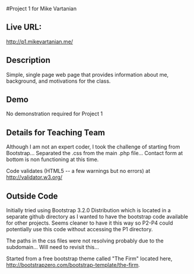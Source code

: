 #Project 1 for Mike Vartanian

## Live URL:
<http://p1.mikevartanian.me/>

## Description
Simple, single page web page that provides information about me, background, and motivations for the class.

## Demo
No demonstration required for Project 1

## Details for Teaching Team

Although I am not an expert coder, I took the challenge of starting from Bootstrap... Separated the .css from the main .php file... Contact form at bottom is non functioning at this time.

Code validates (HTML5 -- a few warnings but no errors) at http://validator.w3.org/

## Outside Code

Initially tried using Bootstrap 3.2.0 Distribution which is located in a separate github directory as I wanted to have the bootstrap code available for other projects. Seems cleaner to have it this way so P2-P4 could potentially use this code without accessing the P1 directory.

The paths in the css files were not resolving probably due to the subdomain... Will need to revisit this...

Started from a free bootstrap theme called "The Firm" located here, http://bootstrapzero.com/bootstrap-template/the-firm.
